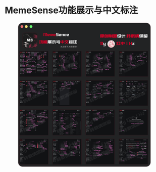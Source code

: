 # MemeSense功能展示与中文标注

<figure><img src="../../../.gitbook/assets/image (7).png" alt=""><figcaption></figcaption></figure>
